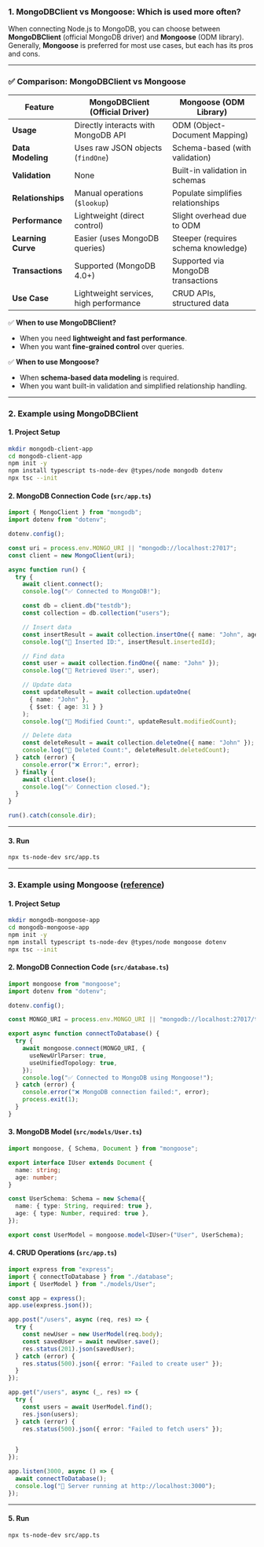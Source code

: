### **1. MongoDBClient vs Mongoose: Which is used more often?**
When connecting Node.js to MongoDB, you can choose between **MongoDBClient** (official MongoDB driver) and **Mongoose** (ODM library). Generally, **Mongoose** is preferred for most use cases, but each has its pros and cons.

---

### ✅ **Comparison: MongoDBClient vs Mongoose**
| Feature               | **MongoDBClient** (Official Driver) | **Mongoose** (ODM Library)         |
|-----------------------|--------------------------------------|------------------------------------|
| **Usage**             | Directly interacts with MongoDB API | ODM (Object-Document Mapping)     |
| **Data Modeling**     | Uses raw JSON objects (`findOne`)   | Schema-based (with validation)    |
| **Validation**        | None                               | Built-in validation in schemas    |
| **Relationships**     | Manual operations (`$lookup`)       | Populate simplifies relationships |
| **Performance**       | Lightweight (direct control)        | Slight overhead due to ODM        |
| **Learning Curve**    | Easier (uses MongoDB queries)       | Steeper (requires schema knowledge)|
| **Transactions**      | Supported (MongoDB 4.0+)           | Supported via MongoDB transactions|
| **Use Case**          | Lightweight services, high performance | CRUD APIs, structured data        |

✅ **When to use MongoDBClient?**
- When you need **lightweight and fast performance**.
- When you want **fine-grained control** over queries.

✅ **When to use Mongoose?**
- When **schema-based data modeling** is required.
- When you want built-in validation and simplified relationship handling.

---

### **2. Example using MongoDBClient**

#### **1. Project Setup**
```bash
mkdir mongodb-client-app
cd mongodb-client-app
npm init -y
npm install typescript ts-node-dev @types/node mongodb dotenv
npx tsc --init
```

#### **2. MongoDB Connection Code (`src/app.ts`)**
```typescript
import { MongoClient } from "mongodb";
import dotenv from "dotenv";

dotenv.config();

const uri = process.env.MONGO_URI || "mongodb://localhost:27017";
const client = new MongoClient(uri);

async function run() {
  try {
    await client.connect();
    console.log("✅ Connected to MongoDB!");

    const db = client.db("testdb");
    const collection = db.collection("users");

    // Insert data
    const insertResult = await collection.insertOne({ name: "John", age: 30 });
    console.log("📌 Inserted ID:", insertResult.insertedId);

    // Find data
    const user = await collection.findOne({ name: "John" });
    console.log("📌 Retrieved User:", user);

    // Update data
    const updateResult = await collection.updateOne(
      { name: "John" },
      { $set: { age: 31 } }
    );
    console.log("📌 Modified Count:", updateResult.modifiedCount);

    // Delete data
    const deleteResult = await collection.deleteOne({ name: "John" });
    console.log("📌 Deleted Count:", deleteResult.deletedCount);
  } catch (error) {
    console.error("❌ Error:", error);
  } finally {
    await client.close();
    console.log("✅ Connection closed.");
  }
}

run().catch(console.dir);
```

---

#### **3. Run**
```bash
npx ts-node-dev src/app.ts
```

---

### **3. Example using Mongoose** ([reference](https://github.com/kyungtaek-jonas-lim/jonas-api-master/blob/main/ref/mongodb/mongodb_index.md))

#### **1. Project Setup**
```bash
mkdir mongodb-mongoose-app
cd mongodb-mongoose-app
npm init -y
npm install typescript ts-node-dev @types/node mongoose dotenv
npx tsc --init
```

#### **2. MongoDB Connection Code (`src/database.ts`)**
```typescript
import mongoose from "mongoose";
import dotenv from "dotenv";

dotenv.config();

const MONGO_URI = process.env.MONGO_URI || "mongodb://localhost:27017/testdb";

export async function connectToDatabase() {
  try {
    await mongoose.connect(MONGO_URI, {
      useNewUrlParser: true,
      useUnifiedTopology: true,
    });
    console.log("✅ Connected to MongoDB using Mongoose!");
  } catch (error) {
    console.error("❌ MongoDB connection failed:", error);
    process.exit(1);
  }
}
```

#### **3. MongoDB Model (`src/models/User.ts`)**
```typescript
import mongoose, { Schema, Document } from "mongoose";

export interface IUser extends Document {
  name: string;
  age: number;
}

const UserSchema: Schema = new Schema({
  name: { type: String, required: true },
  age: { type: Number, required: true },
});

export const UserModel = mongoose.model<IUser>("User", UserSchema);
```

#### **4. CRUD Operations (`src/app.ts`)**
```typescript
import express from "express";
import { connectToDatabase } from "./database";
import { UserModel } from "./models/User";

const app = express();
app.use(express.json());

app.post("/users", async (req, res) => {
  try {
    const newUser = new UserModel(req.body);
    const savedUser = await newUser.save();
    res.status(201).json(savedUser);
  } catch (error) {
    res.status(500).json({ error: "Failed to create user" });
  }
});

app.get("/users", async (_, res) => {
  try {
    const users = await UserModel.find();
    res.json(users);
  } catch (error) {
    res.status(500).json({ error: "Failed to fetch users" });


  }
});

app.listen(3000, async () => {
  await connectToDatabase();
  console.log("🚀 Server running at http://localhost:3000");
});
```

---

#### **5. Run**
```bash
npx ts-node-dev src/app.ts
```